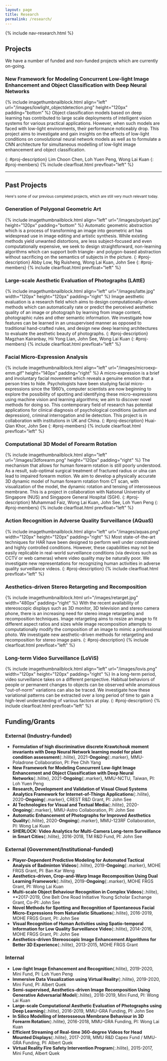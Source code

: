 ```yaml
---
layout: page
title: Research
permalink: /research/
---
```

{% include nav-research.html  %}


## Projects

We have a number of funded and non-funded projects which are currently on-going.

### New Framework for Modeling Concurrent Low-light Image Enhancement and Object Classification with Deep Neural Networks

{% include imagethumbnailblock.html align="left" url="/images/lowlight_objectdetection.png" height="120px" padding="bottom" %}
Object classification models based on deep learning has contributed to large scale deployments of intelligent vision systems for various practical applications. However, when such models are faced with low-light environments, their performance noticeably drop. This project aims to investigate and gain insights on the effects of low-light conditions on convolutional neural network models as well as to formulate a CNN architecture for simultaneous modelling of low-light image enhancement and object classification. 

{: #proj-description}
Lim Choon Chen, Loh Yuen Peng, Wong Lai Kuan
{: #proj-members}
{% include clearfloat.html prevfloat="left" %}

---

## Past Projects
<small>Here's some of our previous completed projects, which are still very much relevant today.</small>

### Generation of Polygonal Geometric Art
{% include imagethumbnailblock.html align="left" url="/images/polyart.jpg" height="120px" padding="bottom" %}
Automatic geometric abstraction which is a process of transforming an image into geometric art has widespread use in image editing and artistic synthesis. While existing methods yield unwanted distortions, are less subject-focused and even computationally expensive, we seek to design straightforward, non-learning algorithms which can support both triangle- and polygon-based abstraction without sacrificing on the semantics of subjects in the picture.
{: #proj-description}
Abby Low, Ng Ruisheng, Wong Lai Kuan, John See
{: #proj-members}
{% include clearfloat.html prevfloat="left" %}


### Large-scale Aesthetic Evaluation of Photographs (LAttE)
{% include imagethumbnailblock.html align="left" url="/images/latte.jpg" width="120px" height="120px" padding="right" %}
Image aesthetic evaluation is a research field which aims to design computationally-driven methods which can automatically rate or predict the perceived aesthetic quality of an image or photograph by learning from image content, photographic rules and other semantic information. We investigate how features can be learned in an unsupervised manner as opposed to traditional hand-crafted rules, and design new deep learning architectures to evaluate the aesthetic beauty of photographs.
{: #proj-description}
Magzhan Kairanbay, Hii Yong Lian, John See, Wong Lai Kuan
{: #proj-members}
{% include clearfloat.html prevfloat="left" %}

### Facial Micro-Expression Analysis
{% include imagethumbnailblock.html align="left" url="/images/microexp-emm.gif" height="140px" padding="right" %}
A micro-expression is a brief and involuntary facial movement which reveals a genuine emotion that a person tries to hide. Psychologists have been studying facial micro-expressions since the 1960’s, computer scientists are now beginning to explore the possibility of spotting and identifying these micro-expressions using machine vision and learning algorithms; we aim to discover novel methods for doing so. This contemporary field of research has potential applications for clinical diagnosis of psychological conditions (autism and depression), criminal interrogation and lie detection. This project is in collaboration with institutions in UK and China.
{: #proj-description}
Huai-Qian Khor, John See
{: #proj-members}
{% include clearfloat.html prevfloat="left" %}

### Computational 3D Model of Forearm Rotation
{% include imagethumbnailblock.html align="left" url="/images/3dforearm.png" height="120px" padding="right" %}
The mechanism that allows for human forearm rotation is still poorly understood. As a result, sub-optimal surgical treatment of fractured radius or ulna can lead to impaired forearm motion. We aim to develop a physically accurate 3D dynamic model of human forearm rotation from CT scan, with visualization of the model, the dynamic rotation and tensing of interosseous membrane. This is a project in collaboration with National University of Singapore (NUS) and Singapore General Hospital (SGH).
{: #proj-description}
Muhammad Faiz, Wong Lai Kuan, John See, Loh Yuen Peng
{: #proj-members}
{% include clearfloat.html prevfloat="left" %}

### Action Recognition in Adverse Quality Surveillance (AQuaS)
{% include imagethumbnailblock.html align="left" url="/images/aquas.png" width="120px" height="120px" padding="right" %}
Most state-of-the-art techniques for HAR have been designed to perform well under constrained and highly controlled conditions. However, these capabilities may not be easily replicable in real-world surveillance conditions (via devices such as CCTV or web cameras) where video quality may be naturally poor. We investigate new representations for recognizing human activities in adverse quality surveillance videos.
{: #proj-description}
{% include clearfloat.html prevfloat="left" %}

### Aesthetics-driven Stereo Retargeting and Recomposition
{% include imagethumbnailblock.html url="/images/retarget.jpg" width="480px" padding="right" %}
With the recent availability of stereoscopic displays such as 3D monitor, 3D television and stereo camera phone, there is an increasing need for stereo image retargeting and recomposition techniques. Image retargeting aims to resize an image to fit different aspect ratios and sizes while image recomposition attempts to computationally modify the composition of an image to mimic a professional photo. We investigate new aesthetic-driven methods for retargeting and recomposition for stereo image pairs.
{: #proj-description}
{% include clearfloat.html prevfloat="left" %}

### Long-term Video Surveillance (LoViS)
{% include imagethumbnailblock.html align="left" url="/images/lovis.png" width="120px" height="120px" padding="right" %}
In a long-term period, video surveillance takes on a different perspective. Habitual behaviors of people or permanent changes to objects can be observed while anomalous "out-of-norm" variations can also be traced. We investigate how these variational patterns can be extracted over a long period of time to gain a high-level understanding of various factors at play.
{: #proj-description}
{% include clearfloat.html prevfloat="left" %}



## Funding/Grants

### External (Industry-funded)
- **Formulation of high discriminative discrete Krawtchouk moment invariants with Deep Neural Network learning model for plant condition assessment**{:.hilite}, 2021-**Ongoing**{:.marker}, MMU-Poladrone Collaboration, PI: Pee Chih Yang
- **New Framework for Modeling Concurrent Low-light Image Enhancement and Object Classification with Deep Neural Networks**{:.hilite}, 2021-**Ongoing**{:.marker}, MMU-NCTU, Taiwan, PI: Loh Yuen Peng
- **Research, Development and Validation of Visual Cloud Systems Analytics Framework for Internet-of-Things Applications**{:.hilite}, 2020-**Ongoing**{:.marker}, CREST R&D Grant, PI: John See
- **AI Technologies for Visual and Textual Media**{:.hilite}, 2020-**Ongoing**{:.marker}, MMU-Astro Collaboration, PI: John See
- **Automatic Enhancement of Photographs for Improved Aesthetics Quality**{:.hilite}, 2020-**Ongoing**{:.marker}, MMU-123RF Collaboration, PI: Wong Lai Kuan
- **SHERLOCK: Video Analytics for Multi-Camera Long-term Surveillance in Smart Cities**{:.hilite}, 2016-2018, TM R&D Fund, PI: John See

### External (Government/Institutional-funded)
- **Player-Dependent Predictive Modeling for Automated Tactical Analysis of Badminton Videos**{:.hilite}, 2019-**Ongoing**{:.marker}, MOHE FRGS Grant, PI: Ban Kar Weng
- **Aesthetics-driven, Crop-and-Warp Image Recomposition Using Dual Learning Framework**{:.hilite}, 2019-**Ongoing**{:.marker}, MOHE FRGS Grant, PI: Wong Lai Kuan
- **Multi-scale Object Behaviour Recognition in Complex Videos**{:.hilite}, **2017-2019, One Belt One Road Initiative Young Scholar Exchange Grant, Co-PI: John See
- **Novel Methods for Spotting and Recognition of Spontaneous Facial Micro-Expressions from Naturalistic Situations**{:.hilite}, 2016-2019, MOHE FRGS Grant, PI: John See
- **Visual Recognition of Human Activities using Spatio-temporal Information for Low Quality Surveillance Video**{:.hilite}, 2014-2016, MOHE FRGS Grant, PI: John See
- **Aesthetics-driven Stereoscopic Image Enhancement Algorithms for Better 3D Experience**{:.hilite}, 2013-2015, MOHE FRGS Grant

### Internal
- **Low-light Image Enhancement and Recognition**{.hilite}, 2019-2020, Mini Fund, PI: Loh Yuen Peng
- **Immersive Data Visualization using Virtual Reality**{:.hilite}, 2019-2020, Mini Fund, PI: Albert Quek
- **Semi-supervised, Aesthetics-driven Image Recomposition Using Generative Adversarial Model**{:.hilite},
2018-2019, Mini Fund, PI: Wong Lai Kuan
- **Large-scale Computational Aesthetic Evaluation of Photographs using Deep Learning**{:.hilite}, 2016-2019, MMU-GRA Funding, PI: John See
- **In Silico Modelling of Interosseous Membrane Behaviour in 3D Forearm Rotation**{:.hilite}, 2016-2018, MMU-GRA Funding, PI: Wong Lai Kuan
- **Efficient Streaming of Real-time 360-degree Videos for Head Mounted Displays**{:.hilite}, 2017-2018, MMU R&D Capex Fund / MMU-GRA Funding, PI: Albert Quek
- **Virtual Reality Fire Safety Intervention Program**{:.hilite}, 2015-2017, Mini Fund, Albert Quek
